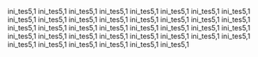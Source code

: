 ini_tes5,1
ini_tes5,1
ini_tes5,1
ini_tes5,1
ini_tes5,1
ini_tes5,1
ini_tes5,1
ini_tes5,1
ini_tes5,1
ini_tes5,1
ini_tes5,1
ini_tes5,1
ini_tes5,1
ini_tes5,1
ini_tes5,1
ini_tes5,1
ini_tes5,1
ini_tes5,1
ini_tes5,1
ini_tes5,1
ini_tes5,1
ini_tes5,1
ini_tes5,1
ini_tes5,1
ini_tes5,1
ini_tes5,1
ini_tes5,1
ini_tes5,1
ini_tes5,1
ini_tes5,1
ini_tes5,1
ini_tes5,1
ini_tes5,1
ini_tes5,1
ini_tes5,1
ini_tes5,1
ini_tes5,1
ini_tes5,1
